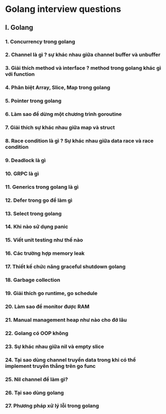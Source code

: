 # Golang interview questions  

## I. Golang
### 1. Concurrency trong golang
### 2. Channel là gì ? sự khác nhau giữa channel buffer và unbuffer

### 3. Giải thích method và interface ? method trong golang khác gì với function
### 4. Phân biệt Array, Slice, Map trong golang
### 5. Pointer trong golang
### 6. Làm sao để dừng một chương trình goroutine
### 7. Giải thích sự khác nhau giữa map và struct
### 8. Race condition là gì ? Sự khác nhau giữa data race và race condition
### 9. Deadlock là gì
### 10. GRPC là gì
### 11. Generics trong golang là gì
### 12. Defer trong go để làm gì 
### 13. Select trong golang
### 14. Khi nào sử dụng panic
### 15. Viết unit testing như thế nào
### 16. Các trường hợp memory leak
### 17. Thiết kế chức năng graceful shutdown golang
### 18. Garbage collection 
### 19. Giải thích go runtime, go schedule 
### 20. Làm sao để monitor được RAM
### 21. Manual management heap như nào cho đỡ lâu
### 22. Golang có OOP không
### 23. Sự khác nhau giữa nil và empty slice
### 24. Tại sao dùng channel truyền data trong khi có thể implement truyền thẳng trên go func
### 25. Nil channel để làm gì?
### 26. Tại sao dùng golang
### 27. Phương pháp xử lý lỗi trong golang


